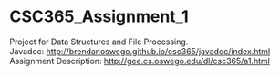 # CSC365_Assignment_1
Project for Data Structures and File Processing.<br>
Javadoc: http://brendanoswego.github.io/csc365/javadoc/index.html <br>
Assignment Description: http://gee.cs.oswego.edu/dl/csc365/a1.html

